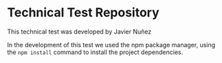 # Technical Test Repository
This technical test was developed by Javier Nuñez

In the development of this test we used the npm package manager, using the `npm install` command to install the project dependencies.


